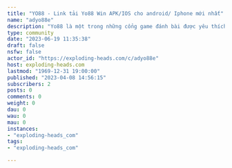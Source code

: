 ```yaml
---
title: "YO88 - Link tải Yo88 Win APK/IOS cho android/ Iphone mới nhất" 
name: "adyo88e"
description: "Yo88 là một trong những cổng game đánh bài được yêu thích nhất hiện nay với lượng người chơi đông đảo. Tải game ngay nhận khuyến mãi Website : [https://ad.yo88e.com/]()  SĐT : 0983434111 Địa chỉ : 82 Cửu Long, Phường 15, Quận 10, Thành phố Hồ Chí Minh, Việt Nam Hastag : #yo88 #YO88e #adyo88e # tải Yo88"
type: community
date: "2023-06-19 11:35:38"
draft: false
nsfw: false
actor_id: "https://exploding-heads.com/c/adyo88e"
host: exploding-heads.com
lastmod: "1969-12-31 19:00:00"
published: "2023-04-08 14:56:15"
subscribers: 2
posts: 0
comments: 0
weight: 0
dau: 0
wau: 0
mau: 0
instances:
- "exploding-heads_com"
tags: 
- "exploding-heads_com"

---
```

